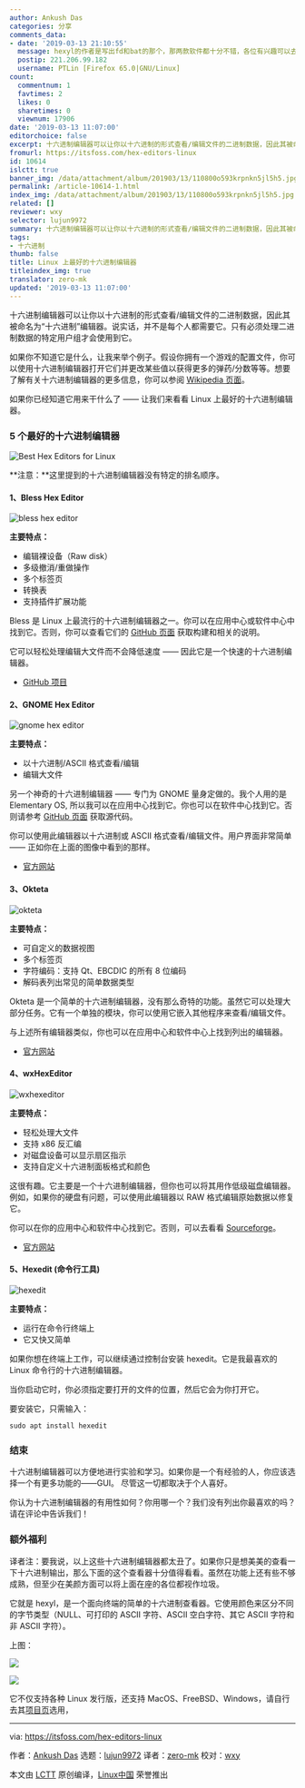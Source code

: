 ```yaml
---
author: Ankush Das
categories: 分享
comments_data:
- date: '2019-03-13 21:10:55'
  message: hexyl的作者是写出fd和bat的那个，那两款软件都十分不错，各位有兴趣可以去他的GitHub主页看看 https://github.com/sharkdp
  postip: 221.206.99.182
  username: PTLin [Firefox 65.0|GNU/Linux]
count:
  commentnum: 1
  favtimes: 2
  likes: 0
  sharetimes: 0
  viewnum: 17906
date: '2019-03-13 11:07:00'
editorchoice: false
excerpt: 十六进制编辑器可以让你以十六进制的形式查看/编辑文件的二进制数据，因此其被命名为“十六进制”编辑器。说实话，并不是每个人都需要它。只有必须处理二进制数据的特定用户组才会使用到它。
fromurl: https://itsfoss.com/hex-editors-linux
id: 10614
islctt: true
banner_img: /data/attachment/album/201903/13/110800o593krpnkn5jl5h5.jpg
permalink: /article-10614-1.html
index_img: /data/attachment/album/201903/13/110800o593krpnkn5jl5h5.jpg.thumb.jpg
related: []
reviewer: wxy
selector: lujun9972
summary: 十六进制编辑器可以让你以十六进制的形式查看/编辑文件的二进制数据，因此其被命名为“十六进制”编辑器。说实话，并不是每个人都需要它。只有必须处理二进制数据的特定用户组才会使用到它。
tags:
- 十六进制
thumb: false
title: Linux 上最好的十六进制编辑器
titleindex_img: true
translator: zero-mk
updated: '2019-03-13 11:07:00'
---
```


十六进制编辑器可以让你以十六进制的形式查看/编辑文件的二进制数据，因此其被命名为“十六进制”编辑器。说实话，并不是每个人都需要它。只有必须处理二进制数据的特定用户组才会使用到它。


如果你不知道它是什么，让我来举个例子。假设你拥有一个游戏的配置文件，你可以使用十六进制编辑器打开它们并更改某些值以获得更多的弹药/分数等等。想要了解有关十六进制编辑器的更多信息，你可以参阅 [Wikipedia 页面](https://en.wikipedia.org/wiki/Hex_editor)。


如果你已经知道它用来干什么了 —— 让我们来看看 Linux 上最好的十六进制编辑器。


### 5 个最好的十六进制编辑器


![Best Hex Editors for Linux](/data/attachment/album/201903/13/110800o593krpnkn5jl5h5.jpg)


**注意：**这里提到的十六进制编辑器没有特定的排名顺序。


#### 1、Bless Hex Editor


![bless hex editor](/data/attachment/album/201903/13/110802x9khhfvkhxsssjes.jpg)


**主要特点：**


* 编辑裸设备（Raw disk）
* 多级撤消/重做操作
* 多个标签页
* 转换表
* 支持插件扩展功能


Bless 是 Linux 上最流行的十六进制编辑器之一。你可以在应用中心或软件中心中找到它。否则，你可以查看它们的 [GitHub 页面](https://github.com/bwrsandman/Bless) 获取构建和相关的说明。


它可以轻松处理编辑大文件而不会降低速度 —— 因此它是一个快速的十六进制编辑器。


* [GitHub 项目](https://github.com/bwrsandman/Bless)


#### 2、GNOME Hex Editor


![gnome hex editor](/data/attachment/album/201903/13/110804juktzm9jmufhl2zi.jpg)


**主要特点：**


* 以十六进制/ASCII 格式查看/编辑
* 编辑大文件


另一个神奇的十六进制编辑器 —— 专门为 GNOME 量身定做的。我个人用的是 Elementary OS, 所以我可以在应用中心找到它。你也可以在软件中心找到它。否则请参考 [GitHub 页面](https://github.com/GNOME/ghex) 获取源代码。


你可以使用此编辑器以十六进制或 ASCII 格式查看/编辑文件。用户界面非常简单 —— 正如你在上面的图像中看到的那样。


* [官方网站](https://wiki.gnome.org/Apps/Ghex)


#### 3、Okteta


![okteta](/data/attachment/album/201903/13/110806d6zyh9x9a9nxyxn6.jpg)


**主要特点：**


* 可自定义的数据视图
* 多个标签页
* 字符编码：支持 Qt、EBCDIC 的所有 8 位编码
* 解码表列出常见的简单数据类型


Okteta 是一个简单的十六进制编辑器，没有那么奇特的功能。虽然它可以处理大部分任务。它有一个单独的模块，你可以使用它嵌入其他程序来查看/编辑文件。


与上述所有编辑器类似，你也可以在应用中心和软件中心上找到列出的编辑器。


* [官方网站](https://www.kde.org/applications/utilities/okteta/)


#### 4、wxHexEditor


![wxhexeditor](/data/attachment/album/201903/13/110807ssrdfoizpivittfz.jpg)


**主要特点：**


* 轻松处理大文件
* 支持 x86 反汇编
* 对磁盘设备可以显示扇区指示
* 支持自定义十六进制面板格式和颜色


这很有趣。它主要是一个十六进制编辑器，但你也可以将其用作低级磁盘编辑器。例如，如果你的硬盘有问题，可以使用此编辑器以 RAW 格式编辑原始数据以修复它。


你可以在你的应用中心和软件中心找到它。否则，可以去看看 [Sourceforge](https://sourceforge.net/projects/wxhexeditor/)。


* [官方网站](http://www.wxhexeditor.org/home.php)


#### 5、Hexedit (命令行工具)


![hexedit](/data/attachment/album/201903/13/110810k5jyctcdbjrc3bj3.jpg)


**主要特点：**


* 运行在命令行终端上
* 它又快又简单


如果你想在终端上工作，可以继续通过控制台安装 hexedit。它是我最喜欢的 Linux 命令行的十六进制编辑器。


当你启动它时，你必须指定要打开的文件的位置，然后它会为你打开它。


要安装它，只需输入：



```
sudo apt install hexedit
```

### 结束


十六进制编辑器可以方便地进行实验和学习。如果你是一个有经验的人，你应该选择一个有更多功能的——GUI。 尽管这一切都取决于个人喜好。


你认为十六进制编辑器的有用性如何？你用哪一个？我们没有列出你最喜欢的吗？请在评论中告诉我们！


### 额外福利


译者注：要我说，以上这些十六进制编辑器都太丑了。如果你只是想美美的查看一下十六进制输出，那么下面的这个查看器十分值得看看。虽然在功能上还有些不够成熟，但至少在美颜方面可以将上面在座的各位都视作垃圾。


它就是 hexyl，是一个面向终端的简单的十六进制查看器。它使用颜色来区分不同的字节类型（NULL、可打印的 ASCII 字符、ASCII 空白字符、其它 ASCII 字符和非 ASCII 字符）。


上图：


![](/data/attachment/album/201903/13/110814oz1yp1ty8bytyvh2.png)


![](/data/attachment/album/201903/13/110815ows1ygsh3iynaqnz.png)


它不仅支持各种 Linux 发行版，还支持 MacOS、FreeBSD、Windows，请自行去其[项目页](https://github.com/sharkdp/hexyl)选用，




---


via: <https://itsfoss.com/hex-editors-linux>


作者：[Ankush Das](https://itsfoss.com/author/ankush/) 选题：[lujun9972](https://github.com/lujun9972) 译者：[zero-mk](https://github.com/zero-mk) 校对：[wxy](https://github.com/wxy)


本文由 [LCTT](https://github.com/LCTT/TranslateProject) 原创编译，[Linux中国](https://linux.cn/) 荣誉推出